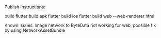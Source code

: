 Publish Instructions:


build
    flutter build apk
    flutter build ios
    flutter build web --web-renderer html

Known issues:
Image network to ByteData not working for web, possible fix by using NetworkAssetBundle
